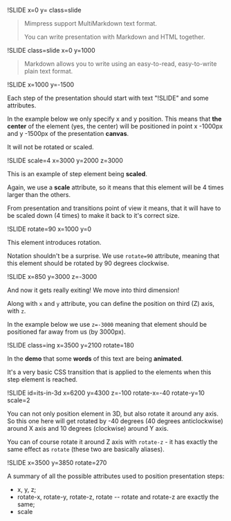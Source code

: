 !SLIDE x=0 y= class=slide

> Mimpress support MultiMarkdown text format.
> 
> You can write presentation with Markdown and HTML together.




!SLIDE class=slide x=0 y=1000

> Markdown allows you to write using an easy-to-read, easy-to-write plain text format.




!SLIDE x=1000 y=-1500

Each step of the presentation should start with text "!SLIDE" and some attributes.

In the example below we only specify x and y position. This means that **the center** of the element (yes, the center)
will be positioned in point x -1000px and y -1500px of the presentation **canvas**.

It will not be rotated or scaled.




!SLIDE scale=4 x=3000 y=2000 z=3000

This is an example of step element being **scaled**.

Again, we use a **scale** attribute, so it means that this
element will be 4 times larger than the others.

From presentation and transitions point of view it means, that it will have to be scaled
down (4 times) to make it back to it's correct size.



!SLIDE rotate=90 x=1000 y=0

This element introduces rotation.

Notation shouldn't be a surprise. We use `rotate=90` attribute, meaning that this
element should be rotated by 90 degrees clockwise.




!SLIDE x=850 y=3000 z=-3000

And now it gets really exiting! We move into third dimension!
        
Along with `x` and `y` attribute, you can define the position on third (Z) axis, with
`z`. 

In the example below we use `z=-3000` meaning that element should be
positioned far away from us (by 3000px).




!SLIDE class=ing x=3500 y=2100 rotate=180

In the <b class="positioning">demo</b> that some <b class="rotating">words</b> of this text are being <b class="scaling">animated</b>.

It's a very basic CSS transition that is applied to the elements when this step element is
reached.




!SLIDE id=its-in-3d x=6200 y=4300 z=-100 rotate-x=-40 rotate-y=10 scale=2

You can not only position element in 3D, but also rotate it around any axis.
So this one here will get rotated by -40 degrees (40 degrees anticlockwise) around X axis and
10 degrees (clockwise) around Y axis.

You can of course rotate it around Z axis with `rotate-z` - it has exactly the same effect
as `rotate` (these two are basically aliases).




!SLIDE x=3500 y=3850 rotate=270
        
A summary of all the possible attributes used to position presentation steps:

* x, y, z;
* rotate-x, rotate-y, rotate-z, rotate -- rotate and rotate-z are exactly the same;
* scale

